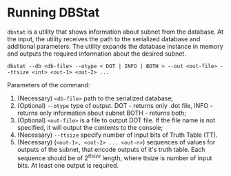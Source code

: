 # Running DBStat

`dbstat` is a utility that shows information about subnet from the database.
At the input, the utility receives the path to the serialized database and additional parameters. The utility expands the database instance in memory and outputs the required information about the desired subnet.

```console
dbstat --db <db-file> --otype < DOT | INFO | BOTH > --out <out-file> --ttsize <int> <out-1> <out-2> ...
```

Parameters of the command:

1. (Necessary) `<db-file>` path to the serialized database;
2. (Optional) `--otype` type of output.
   DOT - returns only .dot file,
   INFO - returns only information about subnet
   BOTH - returns both;
3. (Optional) `<out-file>` is a file to output DOT file. If the file name is not specified, it will output the contents to the console;
4. (Necessary) `--ttsize` specify number of input bits of Truth Table (TT).
5. (Necessary) (`<out-1>, <out-2> ... <out-n>`) sequences of values for outputs of the subnet, that encode outputs of it's truth table. Each sequence should be of $2^{ttsize}$ length, where ttsize is number of input bits. At least one output is required.
